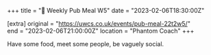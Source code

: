 +++
title = "🍔 Weekly Pub Meal W5"
date = "2023-02-06T18:30:00Z"

[extra]
original = "https://uwcs.co.uk/events/pub-meal-22t2w5/"    
end = "2023-02-06T21:00:00Z"
location = "Phantom Coach"
+++

Have some food, meet some people, be vaguely social.
